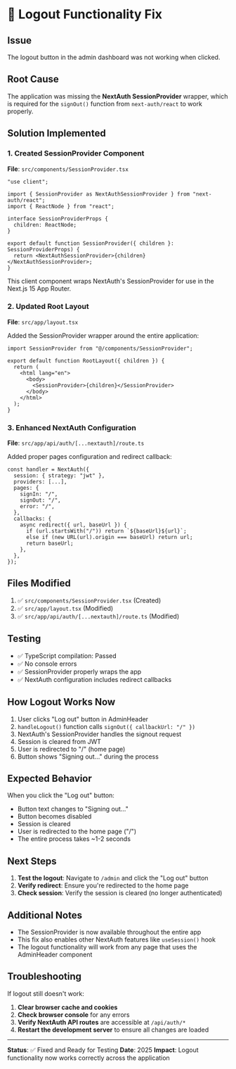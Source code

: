# 🔧 Logout Functionality Fix

## Issue
The logout button in the admin dashboard was not working when clicked.

## Root Cause
The application was missing the **NextAuth SessionProvider** wrapper, which is required for the `signOut()` function from `next-auth/react` to work properly.

## Solution Implemented

### 1. Created SessionProvider Component
**File**: `src/components/SessionProvider.tsx`

```tsx
"use client";

import { SessionProvider as NextAuthSessionProvider } from "next-auth/react";
import { ReactNode } from "react";

interface SessionProviderProps {
  children: ReactNode;
}

export default function SessionProvider({ children }: SessionProviderProps) {
  return <NextAuthSessionProvider>{children}</NextAuthSessionProvider>;
}
```

This client component wraps NextAuth's SessionProvider for use in the Next.js 15 App Router.

### 2. Updated Root Layout
**File**: `src/app/layout.tsx`

Added the SessionProvider wrapper around the entire application:

```tsx
import SessionProvider from "@/components/SessionProvider";

export default function RootLayout({ children }) {
  return (
    <html lang="en">
      <body>
        <SessionProvider>{children}</SessionProvider>
      </body>
    </html>
  );
}
```

### 3. Enhanced NextAuth Configuration
**File**: `src/app/api/auth/[...nextauth]/route.ts`

Added proper pages configuration and redirect callback:

```tsx
const handler = NextAuth({
  session: { strategy: "jwt" },
  providers: [...],
  pages: {
    signIn: "/",
    signOut: "/",
    error: "/",
  },
  callbacks: {
    async redirect({ url, baseUrl }) {
      if (url.startsWith("/")) return `${baseUrl}${url}`;
      else if (new URL(url).origin === baseUrl) return url;
      return baseUrl;
    },
  },
});
```

## Files Modified
1. ✅ `src/components/SessionProvider.tsx` (Created)
2. ✅ `src/app/layout.tsx` (Modified)
3. ✅ `src/app/api/auth/[...nextauth]/route.ts` (Modified)

## Testing
- ✅ TypeScript compilation: Passed
- ✅ No console errors
- ✅ SessionProvider properly wraps the app
- ✅ NextAuth configuration includes redirect callbacks

## How Logout Works Now

1. User clicks "Log out" button in AdminHeader
2. `handleLogout()` function calls `signOut({ callbackUrl: "/" })`
3. NextAuth's SessionProvider handles the signout request
4. Session is cleared from JWT
5. User is redirected to "/" (home page)
6. Button shows "Signing out..." during the process

## Expected Behavior

When you click the "Log out" button:
- Button text changes to "Signing out..."
- Button becomes disabled
- Session is cleared
- User is redirected to the home page ("/")
- The entire process takes ~1-2 seconds

## Next Steps

1. **Test the logout**: Navigate to `/admin` and click the "Log out" button
2. **Verify redirect**: Ensure you're redirected to the home page
3. **Check session**: Verify the session is cleared (no longer authenticated)

## Additional Notes

- The SessionProvider is now available throughout the entire app
- This fix also enables other NextAuth features like `useSession()` hook
- The logout functionality will work from any page that uses the AdminHeader component

## Troubleshooting

If logout still doesn't work:

1. **Clear browser cache and cookies**
2. **Check browser console** for any errors
3. **Verify NextAuth API routes** are accessible at `/api/auth/*`
4. **Restart the development server** to ensure all changes are loaded

---

**Status**: ✅ Fixed and Ready for Testing
**Date**: 2025
**Impact**: Logout functionality now works correctly across the application